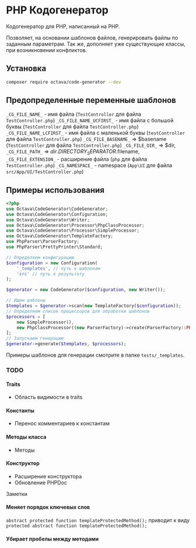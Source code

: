 # PHP Кодогенератор

Кодогенератор для PHP, написанный на PHP.

Позволяет, на основании шаблонов файлов, генерировать файлы
по заданным параметрам.
Так же, дополняет уже существующие классы, при возникновении
конфликтов.


## Установка

```bash
composer require octava/code-generator --dev
```

## Предопределенные переменные шаблонов

`_CG_FILE_NAME_` - имя файла (`TestController` для файла `TestController.php`)
`_CG_FILE_NAME_UCFIRST_` - имя файла с большой буквы (`TestController` для файла `TestController.php`)
`_CG_FILE_NAME_LCFIRST_` - имя файла с маленькой буквы (`testController` для файла `TestController.php`)
`_CG_FILE_BASENAME_` => $basename  (`TestController` для файла `TestController.php`)
`_CG_FILE_DIR_` => $dir,
`_CG_FILE_PATH_` => $dir.DIRECTORY_SEPARATOR.$filename,
`_CG_FILE_EXTENSION_` - расширение файла (`php` для файла `TestController.php`)
`_CG_NAMESPACE_` - namespace (`App\UI` для файла `src/App/UI/TestController.php`)


## Примеры использования

```php
<?php
use Octava\CodeGenerator\CodeGenerator;
use Octava\CodeGenerator\Configuration;
use Octava\CodeGenerator\Writer;
use Octava\CodeGenerator\Processor\PhpClassProcessor;
use Octava\CodeGenerator\Processor\SimpleProcessor;
use Octava\CodeGenerator\TemplateFactory;
use PhpParser\ParserFactory;
use PhpParser\PrettyPrinter\Standard;

// Определяем конфигурацию
$configuration = new Configuration(
    '_templates', // путь к шаблонам
    'src' // путь к результату
);

$generator = new CodeGenerator($configuration, new Writer());

// Ищем шаблоны
$templates = $generator->scan(new TemplateFactory($configuration));
// Определяем список процессоров для обработки шаблонов
$processors = [
    new SimpleProcessor(),
    new PhpClassProcessor((new ParserFactory)->create(ParserFactory::PREFER_PHP7), new Standard())
];
// Запускаем генерацию
$generator->generate($templates, $processors);
```

Примеры шаблонов для генерации смотрите в папке `tests/_templates`.


### TODO

#### Traits
- Область видимости в traits

#### Константы
- Перенос комментариев к константам

#### Методы класса
- Методы

#### Конструктор
- Расширение конструктора
- Обновление PHPDoc



Заметки

#### Меняет порядок ключевых слов

`abstract protected function templateProtectedMethod();`
приводит к виду
`protected abstract function templateProtectedMethod();`

#### Убирает пробелы между методами